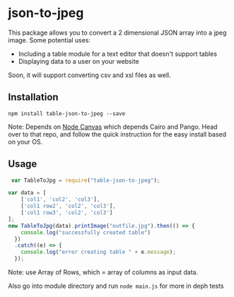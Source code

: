 # json-to-jpeg

This package allows you to convert a 2 dimensional JSON array into a jpeg image. 
Some potential uses:
- Including a table module for a text editor that doesn't support tables
- Displaying data to a user on your website

Soon, it will support converting csv and xsl files as well.


## Installation
```
npm install table-json-to-jpeg --save
```
Note: Depends on [Node Canvas](https://github.com/Automattic/node-canvas "Node Canvas") which depends Cairo and Pango. Head over to that repo, and follow the quick instruction for the easy install based on your OS.

## Usage
```javascript
 var TableToJpg = require("table-json-to-jpeg");

var data = [
	['col1', 'col2', 'col3'],
	['col1 row2', 'col2', 'col3'],
	['col1 row3', 'col2', 'col3']
];
new TableToJpg(data).printImage("outfile.jpg").then(() => {
    console.log("successfully created table")
  })
  .catch((e) => {
    console.log("error creating table " + e.message);
  });
```

Note: use Array of Rows, which = array of columns as input data. 

Also go into module directory and run 
```node main.js```
for more in deph tests